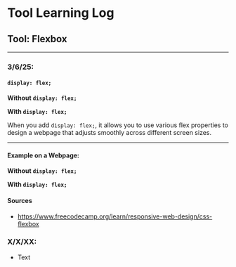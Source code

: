 # Tool Learning Log

## Tool: **Flexbox**

---

### 3/6/25:
#### `display: flex;`

**Without `display: flex;`**


**With `display: flex;`**


When you add `display: flex;`, it allows you to use various flex properties to design a webpage that adjusts smoothly across different screen sizes.

---

#### Example on a Webpage:

**Without `display: flex;`**


**With `display: flex;`**

#### Sources 
* https://www.freecodecamp.org/learn/responsive-web-design/css-flexbox












### X/X/XX:
* Text


<!--
* Links you used today (websites, videos, etc)
* Things you tried, progress you made, etc
* Challenges, a-ha moments, etc
* Questions you still have
* What you're going to try next
-->
